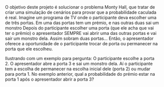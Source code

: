 O objetivo deste projeto é solucionar o problema Monty Hall, que tratar de criar uma simulação de cenários para provar que a probabilidade caculada é real.
Imagine um programa de TV onde o participante deva escolher uma de três portas.
Em uma das portas tem um prémio, e nas outras duas sai um monstro 
Depois do participante escolher uma porta (que ele acha que vai ter o prêmio) o apresentador SEMPRE vai abrir uma das outras portas e vai sair
um monstro dela.
Assim sobram duas portas...
Então, o apresentador oferece a oportunidade de o participante trocar de porta ou permanecer na porta que ele escolheu. 

Ilustrando com um exemplo para pergunta:
O participante escolhe a porta 2.
O apresentador abre a porta 3 e sai um monstro dela.
Aí o participante tem a escolha de permanecer na escolha inicial dele (porta 2) ou mudar para porta 1.
No exemplo anterior, qual a probabilidade do prémio estar na porta 1 após o apresentador abrir a porta 3?
